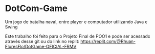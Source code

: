 # DotCom-Game

Um jogo de batalha naval, entre player e computador utilizando Java e Swing

Este trabalho foi feito para o Projeto Final de POO1 e pode ser acessado através desse git ou do link no replit: https://replit.com/@Rhuan-FloresFlo/DotGame-OFICIAL-FRMV
